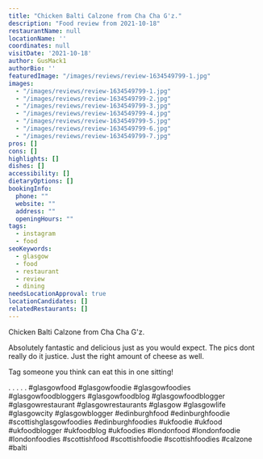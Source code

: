 ```yaml
---
title: "Chicken Balti Calzone from Cha Cha G'z."
description: "Food review from 2021-10-18"
restaurantName: null
locationName: ''
coordinates: null
visitDate: '2021-10-18'
author: GusMack1
authorBio: ''
featuredImage: "/images/reviews/review-1634549799-1.jpg"
images:
  - "/images/reviews/review-1634549799-1.jpg"
  - "/images/reviews/review-1634549799-2.jpg"
  - "/images/reviews/review-1634549799-3.jpg"
  - "/images/reviews/review-1634549799-4.jpg"
  - "/images/reviews/review-1634549799-5.jpg"
  - "/images/reviews/review-1634549799-6.jpg"
  - "/images/reviews/review-1634549799-7.jpg"
pros: []
cons: []
highlights: []
dishes: []
accessibility: []
dietaryOptions: []
bookingInfo:
  phone: ""
  website: ""
  address: ""
  openingHours: ""
tags:
  - instagram
  - food
seoKeywords:
  - glasgow
  - food
  - restaurant
  - review
  - dining
needsLocationApproval: true
locationCandidates: []
relatedRestaurants: []
---
```


Chicken Balti Calzone from Cha Cha G'z.

Absolutely fantastic and delicious just as you would expect. The pics dont really do it justice. Just the right amount of cheese as well.

Tag someone you think can eat this in one sitting! 

.
.
.
.
.
#glasgowfood #glasgowfoodie #glasgowfoodies #glasgowfoodbloggers #glasgowfoodblog #glasgowfoodblogger #glasgowrestaurant #glasgowrestaurants #glasgow #glasgowlife #glasgowcity #glasgowblogger #edinburghfood #edinburghfoodie #scottishglasgowfoodies #edinburghfoodies #ukfoodie #ukfood #ukfoodblogger #ukfoodblog #ukfoodies #londonfood #londonfoodie #londonfoodies #scottishfood #scottishfoodie #scottishfoodies #calzone #balti